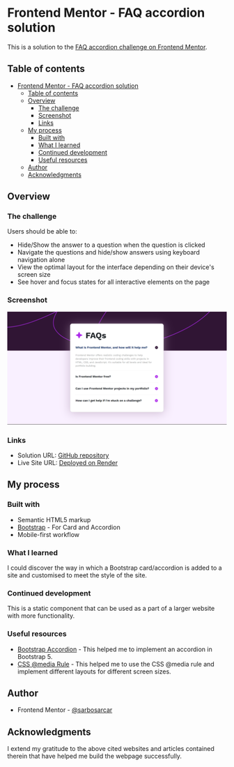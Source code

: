 # Frontend Mentor - FAQ accordion solution

This is a solution to the [FAQ accordion challenge on Frontend Mentor](https://www.frontendmentor.io/challenges/faq-accordion-wyfFdeBwBz).

## Table of contents

- [Frontend Mentor - FAQ accordion solution](#frontend-mentor---faq-accordion-solution)
  - [Table of contents](#table-of-contents)
  - [Overview](#overview)
    - [The challenge](#the-challenge)
    - [Screenshot](#screenshot)
    - [Links](#links)
  - [My process](#my-process)
    - [Built with](#built-with)
    - [What I learned](#what-i-learned)
    - [Continued development](#continued-development)
    - [Useful resources](#useful-resources)
  - [Author](#author)
  - [Acknowledgments](#acknowledgments)


## Overview

### The challenge

Users should be able to:

- Hide/Show the answer to a question when the question is clicked
- Navigate the questions and hide/show answers using keyboard navigation alone
- View the optimal layout for the interface depending on their device's screen size
- See hover and focus states for all interactive elements on the page

### Screenshot

![](./assets/images/screenshot.png)

### Links

- Solution URL: [GitHub repository](https://github.com/sarcarsarbo/Bootstrap-Accordion)
- Live Site URL: [Deployed on Render](https://bootstrap-accordion.onrender.com/)

## My process

### Built with

- Semantic HTML5 markup
- [Bootstrap](https://getbootstrap.com/) - For Card and Accordion
- Mobile-first workflow


### What I learned

I could discover the way in which a Bootstrap card/accordion is added to a site and customised to meet the style of the site.

### Continued development

This is a static component that can be used as a part of a larger website with more functionality.

### Useful resources

- [Bootstrap Accordion](https://getbootstrap.com/docs/5.3/components/accordion/) - This helped me to implement an accordion in Bootstrap 5.
- [CSS @media Rule](https://developer.mozilla.org/en-US/docs/Web/CSS/@media) - This helped me to use the CSS @media rule and implement different layouts for different screen sizes.

## Author

- Frontend Mentor - [@sarbosarcar](https://www.frontendmentor.io/profile/sarbosarcar)

## Acknowledgments

I extend my gratitude to the above cited websites and articles contained therein that have helped me build the webpage successfully.

